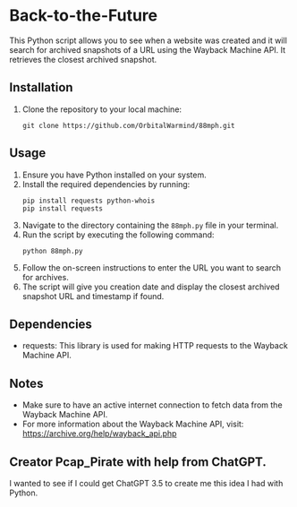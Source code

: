 # Back-to-the-Future
This Python script allows you to see when a website was created and it will search for archived snapshots of a URL using the Wayback Machine API. It retrieves the closest archived snapshot.

## Installation
1. Clone the repository to your local machine:
    ```
    git clone https://github.com/OrbitalWarmind/88mph.git
    ```
## Usage

1. Ensure you have Python installed on your system.
2. Install the required dependencies by running:
    ```
    pip install requests python-whois
    pip install requests
    ```
3. Navigate to the directory containing the `88mph.py` file in your terminal.
4. Run the script by executing the following command:
    ```
    python 88mph.py
    ```
5. Follow the on-screen instructions to enter the URL you want to search for archives.
6. The script will give you creation date and display the closest archived snapshot URL and timestamp if found.

## Dependencies

- requests: This library is used for making HTTP requests to the Wayback Machine API.

## Notes
- Make sure to have an active internet connection to fetch data from the Wayback Machine API.
- For more information about the Wayback Machine API, visit: https://archive.org/help/wayback_api.php
## Creator Pcap_Pirate with help from ChatGPT.
I wanted to see if I could get ChatGPT 3.5 to create me this idea I had with Python.
